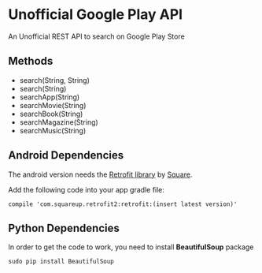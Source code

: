 # Unofficial Google Play API
An Unofficial REST API to search on Google Play Store

## Methods 
 * search(String, String)
 * search(String)
 * searchApp(String)
 * searchMovie(String)
 * searchBook(String)
 * searchMagazine(String)
 * searchMusic(String)
 
## Android Dependencies
The android version needs the [Retrofit library](https://square.github.io/retrofit/) by [Square](http://square.github.io/).

Add the following code into your app gradle file:

    compile 'com.squareup.retrofit2:retrofit:(insert latest version)'


## Python Dependencies
In order to get the code to work, you need to install **BeautifulSoup** package

    sudo pip install BeautifulSoup
